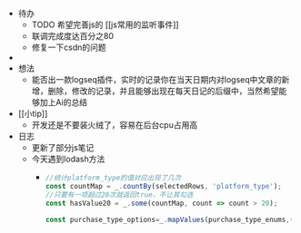 - 待办
	- TODO 希望完善js的 [[js常用的监听事件]]
	- 联调完成度达百分之80
	- 修复一下csdn的问题
-
- 想法
	- 能否出一款logseq插件，实时的记录你在当天日期内对logseq中文章的新增，删除，修改的记录，并且能够出现在每天日记的后缀中，当然希望能够加上Ai的总结
- [[小tip]]
	- 开发还是不要装火绒了，容易在后台cpu占用高
- 日志
	- 更新了部分js笔记
	- 今天遇到lodash方法
		- ```js
		  //统计platform_type的值对应出现了几次
		  const countMap = _.countBy(selectedRows, 'platform_type');
		  //只要有一项超过20次就返回true，不让其勾选
		  const hasValue20 = _.some(countMap, count => count > 20);
		  
		  const purchase_type_options=_.mapValues(purchase_type_enums,(val,key)=>({value:key,name:val}))
		  ```